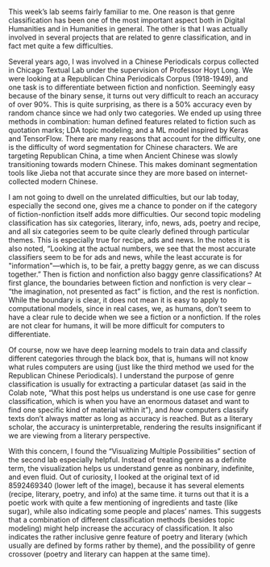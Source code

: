 <p>This week&rsquo;s lab seems fairly familiar to me. One reason is that genre classification has been one of the most important aspect both in Digital Humanities and in Humanities in general. The other is that I was actually involved in several projects that are related to genre classification, and in fact met quite a few difficulties.</p>
<p>Several years ago, I was involved in a Chinese Periodicals corpus collected in Chicago Textual Lab under the supervision of Professor Hoyt Long. We were looking at a Republican China Periodicals Corpus (1918-1949), and one task is to differentiate between fiction and nonfiction. Seemingly easy because of the binary sense, it turns out very difficult to reach an accuracy of over 90%. This is quite surprising, as there is a 50% accuracy even by random chance since we had only two categories. We ended up using three methods in combination: human defined features related to fiction such as quotation marks; LDA topic modeling; and a ML model inspired by Keras and TensorFlow. There are many reasons that account for the difficulty, one is the difficulty of word segmentation for Chinese characters. We are targeting Republican China, a time when Ancient Chinese was slowly transitioning towards modern Chinese. This makes dominant segmentation tools like Jieba not that accurate since they are more based on internet-collected modern Chinese.</p>
<p>I am not going to dwell on the unrelated difficulties, but our lab today, especially the second one, gives me a chance to ponder on if the category of fiction-nonfiction itself adds more difficulties. Our second topic modeling classification has six categories, literary, info, news, ads, poetry and recipe, and all six categories seem to be quite clearly defined through particular themes. This is especially true for recipe, ads and news. In the notes it is also noted, &ldquo;Looking at the actual numbers, we see that the most accurate classifiers seem to be for ads and news, while the least accurate is for "information"&mdash;which is, to be fair, a pretty baggy genre, as we can discuss together.&rdquo; Then is fiction and nonfiction also baggy genre classifications? At first glance, the boundaries between fiction and nonfiction is very clear &ndash; &ldquo;the imagination, not presented as fact&rdquo; is fiction, and the rest is nonfiction. While the boundary is clear, it does not mean it is easy to apply to computational models, since in real cases, we, as humans, don&rsquo;t seem to have a clear rule to decide when we see a fiction or a nonfiction. If the roles are not clear for humans, it will be more difficult for computers to differentiate.</p>
<p>Of course, now we have deep learning models to train data and classify different categories through the black box, that is, humans will not know what rules computers are using (just like the third method we used for the Republican Chinese Periodicals). I understand the purpose of genre classification is usually for extracting a particular dataset (as said in the Colab note, &ldquo;What this post helps us understand is one use case for genre classification, which is when you have an enormous dataset and want to find one specific kind of material within it&rdquo;), and <em>how</em> computers classify texts don&rsquo;t always matter as long as accuracy is reached. But as a literary scholar, the accuracy is uninterpretable, rendering the results insignificant if we are viewing from a literary perspective.</p>
<p>With this concern, I found the &ldquo;Visualizing Multiple Possibilities&rdquo; section of the second lab especially helpful. Instead of treating genre as a definite term, the visualization helps us understand genre as nonbinary, indefinite, and even fluid. Out of curiosity, I looked at the original text of id 8592469340 (lower left of the image), because it has several elements (recipe, literary, poetry, and info) at the same time. it turns out that it is a poetic work with quite a few mentioning of ingredients and taste (like sugar), while also indicating some people and places&rsquo; names. This suggests that a combination of different classification methods (besides topic modeling) might help increase the accuracy of classification. It also indicates the rather inclusive genre feature of poetry and literary (which usually are defined by forms rather by theme), and the possibility of genre crossover (poetry and literary can happen at the same time).</p>
